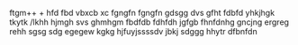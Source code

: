 ftgm++
+
hfd
fbd
vbxcb xc
fgngfn
fgngfn
gdsgg
dvs
gfht
fdbfd
yhkjhgk
tkytk
/lkhh
hjmgh
svs
ghmhgm
fbdfdb
fdhfdh
jgfgb
fhnfdnhg
gncjng
ergreg
rehh
sgsg
sdg
egegew
kgkg
hjfuyjssssdv
jbkj
sdggg
hhytr
dfbnfdn

